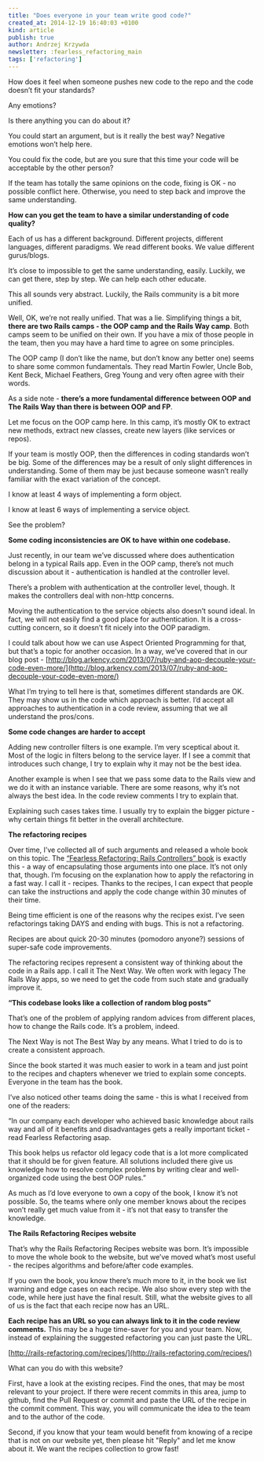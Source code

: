 ```yaml
---
title: "Does everyone in your team write good code?"
created_at: 2014-12-19 16:40:03 +0100
kind: article
publish: true
author: Andrzej Krzywda
newsletter: :fearless_refactoring_main
tags: ['refactoring']
---
```


How does it feel when someone pushes new code to the repo and the code doesn’t fit your standards?

Any emotions?

Is there anything you can do about it?

<!-- more -->

You could start an argument, but is it really the best way? Negative emotions won’t help here.

You could fix the code, but are you sure that this time your code will be acceptable by the other person?

If the team has totally the same opinions on the code, fixing is OK - no possible conflict here. Otherwise, you need to step back and improve the same understanding.

**How can you get the team to have a similar understanding of code quality?**

Each of us has a different background. Different projects, different languages, different paradigms. We read different books. We value different gurus/blogs.

It’s close to impossible to get the same understanding, easily. Luckily, we can get there, step by step. We can help each other educate.

This all sounds very abstract. Luckily, the Rails community is a bit more unified.

Well, OK, we’re not really unified. That was a lie. Simplifying things a bit, **there are two Rails camps - the OOP camp and the Rails Way camp**. Both camps seem to be unified on their own. If you have a mix of those people in the team, then you may have a hard time to agree on some principles.

The OOP camp (I don’t like the name, but don’t know any better one) seems to share some common fundamentals. They read Martin Fowler, Uncle Bob, Kent Beck, Michael Feathers, Greg Young and very often agree with their words.

As a side note - **there’s a more fundamental difference between OOP and The Rails Way than there is between OOP and FP**.

Let me focus on the OOP camp here. In this camp, it’s mostly OK to extract new methods, extract new classes, create new layers (like services or repos).

If your team is mostly OOP, then the differences in coding standards won’t be big. Some of the differences may be a result of only slight differences in understanding. Some of them may be  just because someone wasn’t really familiar with the exact variation of the concept.

I know at least 4 ways of implementing a form object.

I know at least 6 ways of implementing a service object.

See the problem?

**Some coding inconsistencies are OK to have within one codebase.**

Just recently, in our team we’ve discussed where does authentication belong in a typical Rails app. Even in the OOP camp, there’s not much discussion about it - authentication is handled at the controller level.

There’s a problem with authentication at the controller level, though. It makes the controllers deal with non-http concerns.

Moving the authentication to the service objects also doesn’t sound ideal. In fact, we will not easily find a good place for authentication. It is a cross-cutting concern, so it doesn’t fit nicely into the OOP paradigm.

I could talk about how we can use Aspect Oriented Programming for that, but that’s a topic for another occasion. In a way, we’ve covered that in our blog post - [http://blog.arkency.com/2013/07/ruby-and-aop-decouple-your-code-even-more/](http://blog.arkency.com/2013/07/ruby-and-aop-decouple-your-code-even-more/)

What I’m trying to tell here is that, sometimes different standards are OK. They may show us in the code which approach is better. I’d accept all approaches to authentication in a code review, assuming that we all understand the pros/cons.

**Some code changes are harder to accept**

Adding new controller filters is one example. I’m very sceptical about it. Most of the logic in filters belong to the service layer. If I see a commit that introduces such change, I try to explain why it may not be the best idea.

Another example is when I see that we pass some data to the Rails view and we do it with an instance variable. There are some reasons, why it’s not always the best idea. In the code review comments I try to explain that.

Explaining such cases takes time. I usually try to explain the bigger picture - why certain things fit better in the overall architecture.

**The refactoring recipes**

Over time, I’ve collected all of such arguments and released a whole book on this topic. The [“Fearless Refactoring: Rails Controllers” book](http://rails-refactoring.com) is exactly this - a way of encapsulating those arguments into one place. It’s not only that, though. I’m focusing on the explanation how to apply the refactoring in a fast way. I call it - recipes. Thanks to the recipes, I can expect that people can take the instructions and apply the code change within 30 minutes of their time.

Being time efficient is one of the reasons why the recipes exist. I’ve seen refactorings taking DAYS and ending with bugs. This is not a refactoring.

Recipes are about quick 20-30 minutes (pomodoro anyone?) sessions of super-safe code improvements.

The refactoring recipes represent a consistent way of thinking about the code in a Rails app. I call it The Next Way. We often work with legacy The Rails Way apps, so we need to get the code from such state and gradually improve it.

**“This codebase looks like a collection of random blog posts”**

That’s one of the problem of applying random advices from different places, how to change the Rails code. It’s a problem, indeed.

The Next Way is not The Best Way by any means. What I tried to do is to create a consistent approach.

Since the book started it was much easier to work in a team and just point to the recipes and chapters whenever we tried to explain some concepts. Everyone in the team has the book.

I’ve also noticed other teams doing the same - this is what I received from one of the readers:

“In our company each developer who achieved basic knowledge about rails way and all of it benefits and disadvantages gets a really important ticket - read Fearless Refactoring asap.

This book helps us refactor old legacy code that is a lot more complicated that it should be for given feature. All solutions included there give us knowledge how to resolve complex problems by writing clear and well-organized code using the best OOP rules.”

As much as I’d love everyone to own a copy of the book, I know it’s not possible. So, the teams where only one member knows about the recipes won’t really get much value from it - it’s not that easy to transfer the knowledge.

**The Rails Refactoring Recipes website**

That’s why the Rails Refactoring Recipes website was born. It’s impossible to move the whole book to the website, but we’ve moved what’s most useful - the recipes algorithms and before/after code examples.

If you own the book, you know there’s much more to it, in the book we list warning and edge cases on each recipe. We also show every step with the code, while here just have the final result. Still, what the website gives to all of us is the fact that each recipe now has an URL.

**Each recipe has an URL so you can always link to it in the code review comments.** This may be a huge time-saver for you and your team. Now, instead of explaining the suggested refactoring you can just paste the URL.

[http://rails-refactoring.com/recipes/](http://rails-refactoring.com/recipes/)

What can you do with this website?

First, have a look at the existing recipes. Find the ones, that may be most relevant to your project. If there were recent commits in this area, jump to github, find the Pull Request or commit and paste the URL of the recipe in the commit comment. This way, you will communicate the idea to the team and to the author of the code.

Second, if you know that your team would benefit from knowing of a recipe that is not on our website yet, then please hit "Reply" and let me know about it. We want the recipes collection to grow fast!